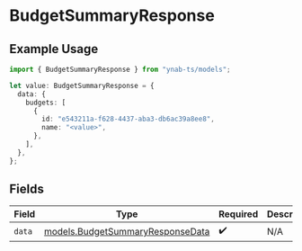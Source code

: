 # BudgetSummaryResponse

## Example Usage

```typescript
import { BudgetSummaryResponse } from "ynab-ts/models";

let value: BudgetSummaryResponse = {
  data: {
    budgets: [
      {
        id: "e543211a-f628-4437-aba3-db6ac39a8ee8",
        name: "<value>",
      },
    ],
  },
};
```

## Fields

| Field                                                                      | Type                                                                       | Required                                                                   | Description                                                                |
| -------------------------------------------------------------------------- | -------------------------------------------------------------------------- | -------------------------------------------------------------------------- | -------------------------------------------------------------------------- |
| `data`                                                                     | [models.BudgetSummaryResponseData](../models/budgetsummaryresponsedata.md) | :heavy_check_mark:                                                         | N/A                                                                        |